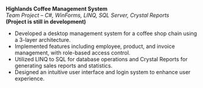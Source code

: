 **Highlands Coffee Management System**  
*Team Project – C#, WinForms, LINQ, SQL Server, Crystal Reports*  
**(Project is still in development)**

- Developed a desktop management system for a coffee shop chain using a 3-layer architecture.
- Implemented features including employee, product, and invoice management, with role-based access control.
- Utilized LINQ to SQL for database operations and Crystal Reports for generating sales reports and statistics.
- Designed an intuitive user interface and login system to enhance user experience.
